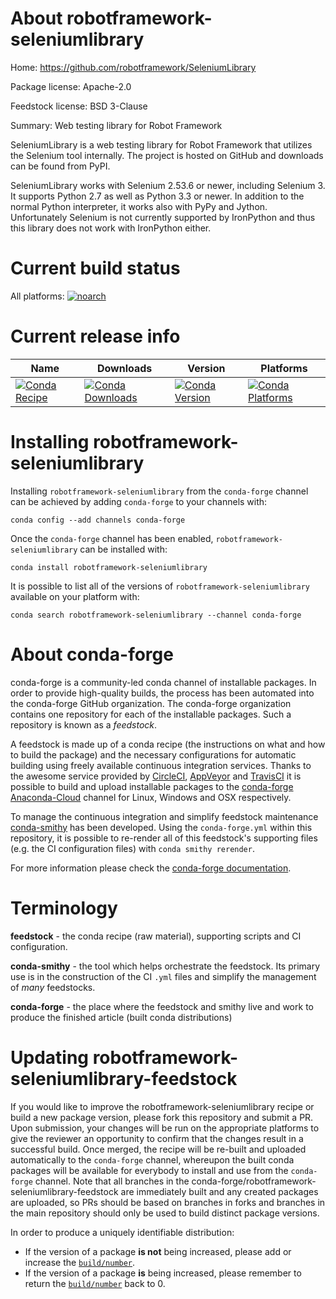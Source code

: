 About robotframework-seleniumlibrary
====================================

Home: https://github.com/robotframework/SeleniumLibrary

Package license: Apache-2.0

Feedstock license: BSD 3-Clause

Summary: Web testing library for Robot Framework

SeleniumLibrary is a web testing library for Robot Framework that utilizes
the Selenium tool internally. The project is hosted on GitHub and downloads
can be found from PyPI.

SeleniumLibrary works with Selenium 2.53.6 or newer, including Selenium 3.
It supports Python 2.7 as well as Python 3.3 or newer. In addition to the
normal Python interpreter, it works also with PyPy and Jython.
Unfortunately Selenium is not currently supported by IronPython and thus
this library does not work with IronPython either.


Current build status
====================

All platforms:
[![noarch](https://img.shields.io/circleci/project/github/conda-forge/robotframework-seleniumlibrary-feedstock/master.svg?label=noarch)](https://circleci.com/gh/conda-forge/robotframework-seleniumlibrary-feedstock)

Current release info
====================

| Name | Downloads | Version | Platforms |
| --- | --- | --- | --- |
| [![Conda Recipe](https://img.shields.io/badge/recipe-robotframework--seleniumlibrary-green.svg)](https://anaconda.org/conda-forge/robotframework-seleniumlibrary) | [![Conda Downloads](https://img.shields.io/conda/dn/conda-forge/robotframework-seleniumlibrary.svg)](https://anaconda.org/conda-forge/robotframework-seleniumlibrary) | [![Conda Version](https://img.shields.io/conda/vn/conda-forge/robotframework-seleniumlibrary.svg)](https://anaconda.org/conda-forge/robotframework-seleniumlibrary) | [![Conda Platforms](https://img.shields.io/conda/pn/conda-forge/robotframework-seleniumlibrary.svg)](https://anaconda.org/conda-forge/robotframework-seleniumlibrary) |

Installing robotframework-seleniumlibrary
=========================================

Installing `robotframework-seleniumlibrary` from the `conda-forge` channel can be achieved by adding `conda-forge` to your channels with:

```
conda config --add channels conda-forge
```

Once the `conda-forge` channel has been enabled, `robotframework-seleniumlibrary` can be installed with:

```
conda install robotframework-seleniumlibrary
```

It is possible to list all of the versions of `robotframework-seleniumlibrary` available on your platform with:

```
conda search robotframework-seleniumlibrary --channel conda-forge
```


About conda-forge
=================

conda-forge is a community-led conda channel of installable packages.
In order to provide high-quality builds, the process has been automated into the
conda-forge GitHub organization. The conda-forge organization contains one repository
for each of the installable packages. Such a repository is known as a *feedstock*.

A feedstock is made up of a conda recipe (the instructions on what and how to build
the package) and the necessary configurations for automatic building using freely
available continuous integration services. Thanks to the awesome service provided by
[CircleCI](https://circleci.com/), [AppVeyor](http://www.appveyor.com/)
and [TravisCI](https://travis-ci.org/) it is possible to build and upload installable
packages to the [conda-forge](https://anaconda.org/conda-forge)
[Anaconda-Cloud](http://docs.anaconda.org/) channel for Linux, Windows and OSX respectively.

To manage the continuous integration and simplify feedstock maintenance
[conda-smithy](http://github.com/conda-forge/conda-smithy) has been developed.
Using the ``conda-forge.yml`` within this repository, it is possible to re-render all of
this feedstock's supporting files (e.g. the CI configuration files) with ``conda smithy rerender``.

For more information please check the [conda-forge documentation](https://conda-forge.org/docs/).

Terminology
===========

**feedstock** - the conda recipe (raw material), supporting scripts and CI configuration.

**conda-smithy** - the tool which helps orchestrate the feedstock.
                   Its primary use is in the construction of the CI ``.yml`` files
                   and simplify the management of *many* feedstocks.

**conda-forge** - the place where the feedstock and smithy live and work to
                  produce the finished article (built conda distributions)


Updating robotframework-seleniumlibrary-feedstock
=================================================

If you would like to improve the robotframework-seleniumlibrary recipe or build a new
package version, please fork this repository and submit a PR. Upon submission,
your changes will be run on the appropriate platforms to give the reviewer an
opportunity to confirm that the changes result in a successful build. Once
merged, the recipe will be re-built and uploaded automatically to the
`conda-forge` channel, whereupon the built conda packages will be available for
everybody to install and use from the `conda-forge` channel.
Note that all branches in the conda-forge/robotframework-seleniumlibrary-feedstock are
immediately built and any created packages are uploaded, so PRs should be based
on branches in forks and branches in the main repository should only be used to
build distinct package versions.

In order to produce a uniquely identifiable distribution:
 * If the version of a package **is not** being increased, please add or increase
   the [``build/number``](http://conda.pydata.org/docs/building/meta-yaml.html#build-number-and-string).
 * If the version of a package **is** being increased, please remember to return
   the [``build/number``](http://conda.pydata.org/docs/building/meta-yaml.html#build-number-and-string)
   back to 0.